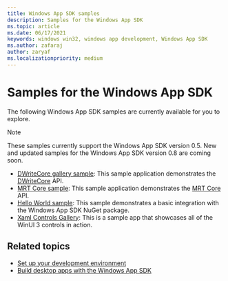 ```yaml
---
title: Windows App SDK samples 
description: Samples for the Windows App SDK 
ms.topic: article
ms.date: 06/17/2021
keywords: windows win32, windows app development, Windows App SDK 
ms.author: zafaraj
author: zaryaf
ms.localizationpriority: medium
---
```


# Samples for the Windows App SDK

The following Windows App SDK samples are currently available for you to explore.

> [!NOTE]
> These samples currently support the Windows App SDK version 0.5. New and updated samples for the Windows App SDK version 0.8 are coming soon.

- [DWriteCore gallery sample](https://github.com/microsoft/Project-Reunion-Samples/tree/main/DWriteCore/DWriteCoreGallery): This sample application demonstrates the [DWriteCore](dwritecore.md) API.
- [MRT Core sample](https://github.com/microsoft/Project-Reunion-Samples/tree/main/MrtCore): This sample application demonstrates the [MRT Core](mrtcore/mrtcore-overview.md) API.
- [Hello World sample](https://github.com/microsoft/Project-Reunion-Samples/tree/main/HelloWorld/reunioncppdesktopsampleapp): This sample demonstrates a basic integration with the Windows App SDK NuGet package.
- [Xaml Controls Gallery](https://aka.ms/winui3/xcg): This is a sample app that showcases all of the WinUI 3 controls in action.

## Related topics

- [Set up your development environment](set-up-your-development-environment.md)
- [Build desktop apps with the Windows App SDK](/windows/apps/windows-app-sdk/)